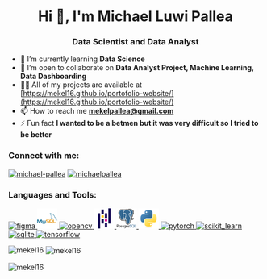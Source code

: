 <h1 align="center">Hi 👋, I'm Michael Luwi Pallea</h1>
<h3 align="center">Data Scientist and Data Analyst</h3>

- 🌱 I’m currently learning **Data Science**
- 👯 I’m open to collaborate on **Data Analyst Project, Machine Learning, Data Dashboarding**
- 👨‍💻 All of my projects are available at [https://mekel16.github.io/portofolio-website/](https://mekel16.github.io/portofolio-website/)
- 📫 How to reach me **mekelpallea@gmail.com**
- ⚡ Fun fact **I wanted to be a betmen but it was very difficult so I tried to be better**

<h3 align="left">Connect with me:</h3>
<p align="left">
<a href="https://linkedin.com/in/michael-pallea" target="blank"><img align="center" src="https://raw.githubusercontent.com/rahuldkjain/github-profile-readme-generator/master/src/images/icons/Social/linked-in-alt.svg" alt="michael-pallea" height="30" width="40" /></a>
<a href="https://instagram.com/michaelpallea" target="blank"><img align="center" src="https://raw.githubusercontent.com/rahuldkjain/github-profile-readme-generator/master/src/images/icons/Social/instagram.svg" alt="michaelpallea" height="30" width="40" /></a>
</p>

<h3 align="left">Languages and Tools:</h3>
<p align="left"> <a href="https://www.figma.com/" target="_blank" rel="noreferrer"> <img src="https://www.vectorlogo.zone/logos/figma/figma-icon.svg" alt="figma" width="40" height="40"/> </a> <a href="https://www.mysql.com/" target="_blank" rel="noreferrer"> <img src="https://raw.githubusercontent.com/devicons/devicon/master/icons/mysql/mysql-original-wordmark.svg" alt="mysql" width="40" height="40"/> </a> <a href="https://opencv.org/" target="_blank" rel="noreferrer"> <img src="https://www.vectorlogo.zone/logos/opencv/opencv-icon.svg" alt="opencv" width="40" height="40"/> </a> <a href="https://pandas.pydata.org/" target="_blank" rel="noreferrer"> <img src="https://raw.githubusercontent.com/devicons/devicon/2ae2a900d2f041da66e950e4d48052658d850630/icons/pandas/pandas-original.svg" alt="pandas" width="40" height="40"/> </a> <a href="https://www.postgresql.org" target="_blank" rel="noreferrer"> <img src="https://raw.githubusercontent.com/devicons/devicon/master/icons/postgresql/postgresql-original-wordmark.svg" alt="postgresql" width="40" height="40"/> </a> <a href="https://www.python.org" target="_blank" rel="noreferrer"> <img src="https://raw.githubusercontent.com/devicons/devicon/master/icons/python/python-original.svg" alt="python" width="40" height="40"/> </a> <a href="https://pytorch.org/" target="_blank" rel="noreferrer"> <img src="https://www.vectorlogo.zone/logos/pytorch/pytorch-icon.svg" alt="pytorch" width="40" height="40"/> </a> <a href="https://scikit-learn.org/" target="_blank" rel="noreferrer"> <img src="https://upload.wikimedia.org/wikipedia/commons/0/05/Scikit_learn_logo_small.svg" alt="scikit_learn" width="40" height="40"/> </a> <a href="https://www.sqlite.org/" target="_blank" rel="noreferrer"> <img src="https://www.vectorlogo.zone/logos/sqlite/sqlite-icon.svg" alt="sqlite" width="40" height="40"/> </a> <a href="https://www.tensorflow.org" target="_blank" rel="noreferrer"> <img src="https://www.vectorlogo.zone/logos/tensorflow/tensorflow-icon.svg" alt="tensorflow" width="40" height="40"/> </a> </p>

<p><img align="left" src="https://github-readme-stats.vercel.app/api/top-langs?username=mekel16&show_icons=true&locale=en&layout=compact" alt="mekel16" /></p>

<p>&nbsp;<img align="center" src="https://github-readme-stats.vercel.app/api?username=mekel16&show_icons=true&locale=en" alt="mekel16" /></p>

<p><img align="center" src="https://github-readme-streak-stats.herokuapp.com/?user=mekel16&" alt="mekel16" /></p>
